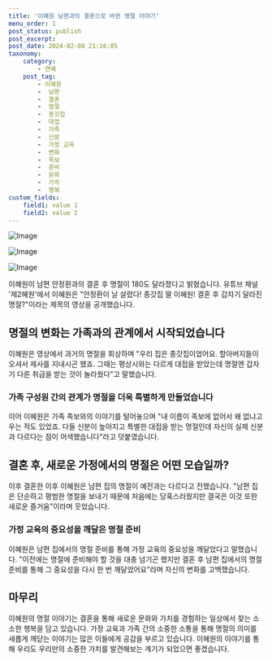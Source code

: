 ```yaml
---
title: '이혜원 남편과의 결혼으로 바뀐 명절 이야기'
menu_order: 1
post_status: publish
post_excerpt: 
post_date: 2024-02-08 21:16:05
taxonomy:
    category:
        - 연예
    post_tag:
        - 이혜원
        -  남편
        -  결혼
        -  명절
        -  종갓집
        -  대접
        -  가족
        -  신분
        -  가정 교육
        -  변화
        -  족보
        -  준비
        -  문화
        -  가치
        -  행복
custom_fields:
    field1: value 1
    field2: value 2
---
```


![Image](https://ssl.pstatic.net/mimgnews/image/213/2024/02/08/0001285922_001_20240208173501339.jpg?type=w540)

![Image](https://mimgnews.pstatic.net/image/213/2024/02/08/0001285922_002_20240208173501432.jpg?type=w540)

![Image](https://ssl.pstatic.net/mimgnews/image/213/2024/02/08/0001285922_003_20240208173501811.jpg?type=w540)

이혜원이 남편 안정환과의 결혼 후 명절이 180도 달라졌다고 밝혔습니다. 유튜브 채널 '제2혜원'에서 이혜원은 "안정환이 날 살렸다! 종갓집 딸 이혜원! 결혼 후 갑자기 달라진 명절?"이라는 제목의 영상을 공개했습니다.
## 명절의 변화는 가족과의 관계에서 시작되었습니다
이혜원은 영상에서 과거의 명절을 회상하며 "우리 집은 종갓집이었어요. 할아버지들이 오셔서 제사를 지내시곤 했죠. 그때는 평상시와는 다르게 대접을 받았는데 명절엔 갑자기 다른 취급을 받는 것이 놀라웠다"고 말했습니다.
### 가족 구성원 간의 관계가 명절을 더욱 특별하게 만들었습니다
이어 이혜원은 가족 족보와의 이야기를 털어놓으며 "내 이름이 족보에 없어서 왜 없냐고 우는 적도 있었죠. 다들 신분이 높아지고 특별한 대접을 받는 명절인데 자신의 실제 신분과 다르다는 점이 어색했습니다"라고 덧붙였습니다.
## 결혼 후, 새로운 가정에서의 명절은 어떤 모습일까?
이후 결혼한 이후 이혜원은 남편 집의 명절이 예전과는 다르다고 전했습니다. "남편 집은 단순하고 평범한 명절을 보내기 때문에 처음에는 당혹스러웠지만 결국은 이것 또한 새로운 즐거움"이라며 웃었습니다.
### 가정 교육의 중요성을 깨달은 명절 준비
이혜원은 남편 집에서의 명절 준비를 통해 가정 교육의 중요성을 깨달았다고 말했습니다. "이전에는 명절에 준비해야 할 것을 대충 넘기곤 했지만 결혼 후 남편 집에서의 명절 준비를 통해 그 중요성을 다시 한 번 깨달았어요"라며 자신의 변화를 고백했습니다.
## 마무리
이혜원의 명절 이야기는 결혼을 통해 새로운 문화와 가치를 경험하는 일상에서 찾는 소소한 행복을 담고 있습니다. 가정 교육과 가족 간의 소중한 소통을 통해 명절의 의미를 새롭게 깨닫는 이야기는 많은 이들에게 공감을 부르고 있습니다. 이혜원의 이야기를 통해 우리도 우리만의 소중한 가치를 발견해보는 계기가 되었으면 좋겠습니다.
